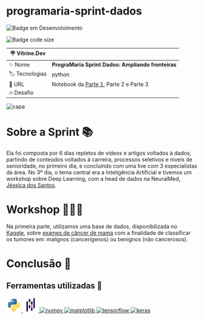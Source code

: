 # programaria-sprint-dados

![Badge em Desenvolvimento](http://img.shields.io/static/v1?label=STATUS&message=EM%20DESENVOLVIMENTO&color=GREEN&style=for-the-badge)

![Badge code size](https://img.shields.io/github/languages/code-size/fab-souza/programaria-sprint-dados)

| :placard: Vitrine.Dev |    |
| -------------  | --- |
| :sparkles: Nome        | **PrograMaria Sprint Dados: Ampliando fronteiras**
| :label: Tecnologias | python
| :rocket: URL         | Notebook da [Parte 1](https://www.kaggle.com/fabianadesouza/programaria-sprint-dados-parte-1), Parte 2 e Parte 3
| :fire: Desafio     | 

![capa](https://github.com/fab-souza/programaria-sprint-dados/assets/67301805/7ac8de8b-4d68-4966-ad83-96df8d9dc72c)

# Sobre a Sprint 📚

Ela foi composta por 6 dias repletos de vídeos e artigos voltados à dados, partindo de conteúdos voltados à carreira, processos seletivos e níveis de senioridade, no primeiro dia, e concluindo com uma live com 3 especialistas da área. No 3º dia, o tema central era a Inteligência Artificial e tivemos um workshop sobre Deep Learning, com a head de dados na NeuralMed, [Jéssica dos Santos](https://www.linkedin.com/in/jessica-santos-oliveira).

# Workshop 👩🏻‍💻

Na primeira parte, utilizamos uma base de dados, disponibilizada no [Kaggle](https://www.kaggle.com), sobre [exames de câncer de mama](https://www.kaggle.com/datasets/yasserh/breast-cancer-dataset) com a finalidade de  classificar os tumores em: malignos (cancerígenos) ou benignos (não cancerosos).

# Conclusão 🏁



## Ferramentas utilizadas 🧰
<p>
  <a href="https://www.python.org" target="_blank" rel="noreferrer"> <img src="https://raw.githubusercontent.com/devicons/devicon/master/icons/python/python-original.svg" alt="python" width="40" height="40"/> </a>
  <a href="https://pandas.pydata.org/" target="_blank" rel="noreferrer"> <img src="https://raw.githubusercontent.com/devicons/devicon/2ae2a900d2f041da66e950e4d48052658d850630/icons/pandas/pandas-original.svg" alt="pandas" width="40" height="40"/> </a> 
  <a href="https://numpy.org/" target="_blank" rel="noreferrer"> <img src="https://numpy.org/images/logo.svg" alt="numpy" width="40" height="40"/> </a>
  <a href="https://matplotlib.org/" target="_blank" rel="noreferrer"> <img src="https://matplotlib.org/_static/images/documentation.svg" alt="matplotlib" width="40" height="40"/> </a>
  <a href="https://www.tensorflow.org/?hl=pt-br" target="_blank" rel="noreferrer"> <img src="https://upload.wikimedia.org/wikipedia/commons/thumb/2/2d/Tensorflow_logo.svg/115px-Tensorflow_logo.svg.png?20170429160244" alt="tensorflow" width="40" height="40"/> </a>
  <a href="https://keras.io/" target="_blank" rel="noreferrer"> <img src="https://upload.wikimedia.org/wikipedia/commons/thumb/a/ae/Keras_logo.svg/1200px-Keras_logo.svg.png" alt="keras" width="40" height="40"/> </a>
     </p>
